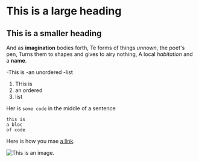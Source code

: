 # This is a large heading

## This is a smaller heading

And as **imagination** bodies forth,
Te forms of things *unnown*, the poet's pen,
Turns them to shapes and gives to airy nothing,
A local *habitation* and a **name**.

-This is
-an unordered
-list

1. THis is
2. an ordered 
3. list

Her is `some code` in the middle of a sentence

```
this is
a bloc
of code
```

Here is how you mae [a link](https://www.wiipedia.org/).

![This is an image.](https://github.com/yihui/xaringan/releases/download/v0.0.2/arl-moustache.jpg)

